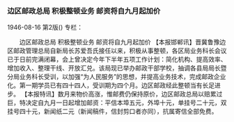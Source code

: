 ### 边区邮政总局  积极整顿业务  邮资将自九月起加价

1946-08-16
第2版()
专栏：

　　边区邮政总局
    积极整顿业务
    邮资将自九月起加价
    【本报邯郸讯】晋冀鲁豫边区邮政管理总局自新局长苏爱吾氏接任以来，积极从事整顿，各区局业务科长会议已于日前完满闭幕，会上曾决定今年下半年五项工作计划：简化机构、提高效率、增加收入、整理干线、开放汇兑。该局现已举办邮政干部学校，抽调各县局局长暨分局业务科长受训，以加强“为人民服务”的思想，并提高业务技术，完成邮政企业化。第一期学员已有四十四人，受训期为四个月。边区邮政经此整顿当有长足进步。
    【本报特讯】数月来物价高涨，惟邮费仍保持原价，边区邮政总局以赔累过巨，特决定自九月一日起增加邮资：平信本埠五元，外埠十元，单挂号二十元，双挂号四十元，新闻纸二元（新闻稿件，信封剪口者亦同），抗属寄信全部免费。
